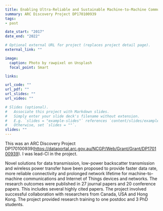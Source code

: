 ```yaml
---
title: Enabling Ultra‐Reliable and Sustainable Machine‐to‐Machine Communications
summary: ARC Discovery Project DP170100939
tags:
- past

date_start: "2017"
date_end: "2022"

# Optional external URL for project (replaces project detail page).
external_link: ""

image:
  caption: Photo by rawpixel on Unsplash
  focal_point: Smart

links:

url_code: ""
url_pdf: ""
url_slides: ""
url_video: ""

# Slides (optional).
#   Associate this project with Markdown slides.
#   Simply enter your slide deck's filename without extension.
#   E.g. `slides = "example-slides"` references `content/slides/example-slides.md`.
#   Otherwise, set `slides = ""`.
slides: ""
---
```


This was an ARC Discovery Project DP170100939(https://dataportal.arc.gov.au/NCGP/Web/Grant/Grant/DP170100939). I was lead-CI in the project. 

Novel solutions for data transmission, low-power backscatter transmission and wireless power transfer have been proposed to provide faster data rate, more reliable connectivity and prolonged network lifetime for machine-to-machine communications and Internet of Things devices and networks. The research outcomes were published in 27 journal papers and 20 conference papers. This includes several highly cited papers. The project involved successful collaboration with researchers from Canada, USA and Hong Kong. The project provided research training to one postdoc and 3 PhD students.

